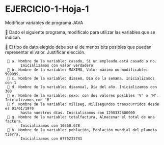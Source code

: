 # EJERCICIO-1-Hoja-1
Modificar variables de programa JAVA
 
  🔴 Dado el siguiente programa, modifícalo para utilizar las variables que se indican. 
  
  🔴 El tipo de dato elegido debe ser el de menos bits posibles que puedan representar 
    el valor. Justificar elección.

     🏴 a. Nombre de la variable: casado, Si un empleado está casado o no. 
           Inicializamos con valor verdadero
     🏴 b. Nombre de la variable: MAXIMO, Valor máximo no modificable: 999999.
     🏴 c. Nombre de la variable: diasem, Día de la semana. Inicializamos con 1
     🏴 d. Nombre de la variable: diaanual, Día del año. Inicializamos con 300
     🏴 e. Nombre de la variable: sexo: con dos valores posibles 'V' o 'M'. Inicializamos con ‘M’
     🏴 f. Nombre de la variable: miliseg, Milisegundos transcurridos desde el 01/01/1970 
           hasta nuestros días. Inicializamos con 1298332800000
     🏴 g. Nombre de la variable: totalfactura, Almacenar el total de una factura. 
           Inicializamos con 10350.678
     🏴 h. Nombre de la variable: población, Población mundial del planeta tierra. 
           Inicializamos con 6775235741
     
